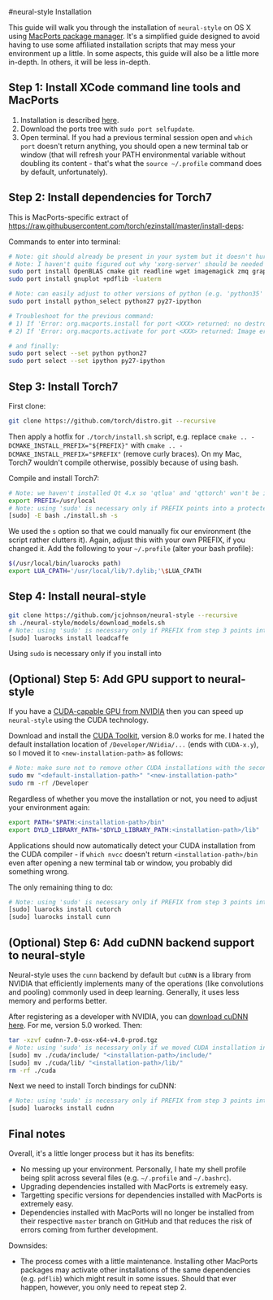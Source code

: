 #neural-style Installation

This guide will walk you through the installation of `neural-style` on OS X using [MacPorts package manager](https://www.macports.org/). It's a simplified guide designed to avoid having to use some affiliated installation scripts that may mess your environment up a little. In some aspects, this guide will also be a little more in-depth. In others, it will be less in-depth.

## Step 1: Install XCode command line tools and MacPorts

1. Installation is described [here](https://www.macports.org/install.php).
2. Download the ports tree with `sudo port selfupdate`.
3. Open terminal. If you had a previous terminal session open and `which port` doesn't return anything, you should open a new terminal tab or window (that will refresh your PATH environmental variable without doubling its content - that's what the `source ~/.profile` command does by default, unfortunately).

## Step 2: Install dependencies for Torch7

This is MacPorts-specific extract of <https://raw.githubusercontent.com/torch/ezinstall/master/install-deps>:

Commands to enter into terminal:
```bash
# Note: git should already be present in your system but it doesn't hurt to have the latest version...
# Note: I haven't quite figured out why 'xorg-server' should be needed but whatever...
sudo port install OpenBLAS cmake git readline wget imagemagick zmq graphicsmagick xorg-server protobuf-cpp
sudo port install gnuplot +pdflib -luaterm

# Note: can easily adjust to other versions of python (e.g. 'python35' and 'py35-*' packages).
sudo port install python_select python27 py27-ipython

# Troubleshoot for the previous command:
# 1) If 'Error: org.macports.install for port <XXX> returned: no destroot found at: ...', execute 'sudo port clean <XXX>' and try again.
# 2) If 'Error: org.macports.activate for port <XXX> returned: Image error: ...', execute 'sudo port -f activate <XXX>' and try again.

# and finally:
sudo port select --set python python27
sudo port select --set ipython py27-ipython
```

## Step 3: Install Torch7

First clone:
```bash
git clone https://github.com/torch/distro.git --recursive
```

Then apply a hotfix for `./torch/install.sh` script, e.g. replace `cmake .. -DCMAKE_INSTALL_PREFIX="${PREFIX}"` with `cmake .. -DCMAKE_INSTALL_PREFIX="$PREFIX"` (remove curly braces). On my Mac, Torch7 wouldn't compile otherwise, possibly because of using bash.

Compile and install Torch7:
```bash
# Note: we haven't installed Qt 4.x so 'qtlua' and 'qttorch' won't be installed but no biggie... everything works for me. Feel free to adjust PREFIX for your own needs.
export PREFIX=/usr/local
# Note: using 'sudo' is necessary only if PREFIX points into a protected folder.
[sudo] -E bash ./install.sh -s
```

We used the `s` option so that we could manually fix our environment (the script rather clutters it). Again, adjust this with your own PREFIX, if you changed it. Add the following to your `~/.profile` (alter your bash profile):
```bash
$(/usr/local/bin/luarocks path)
export LUA_CPATH='/usr/local/lib/?.dylib;'\$LUA_CPATH
```

## Step 4: Install neural-style

```bash
git clone https://github.com/jcjohnson/neural-style --recursive
sh ./neural-style/models/download_models.sh
# Note: using 'sudo' is necessary only if PREFIX from step 3 points into a protected folder.
[sudo] luarocks install loadcaffe
```

Using `sudo` is necessary only if you install into 

## (Optional) Step 5: Add GPU support to neural-style

If you have a [CUDA-capable GPU from NVIDIA](https://developer.nvidia.com/cuda-gpus) then you can
speed up `neural-style` using the CUDA technology.

Download and install the [CUDA Toolkit](https://developer.nvidia.com/cuda-toolkit), version 8.0 works for me. I hated the default installation location of `/Developer/NVidia/...` (ends with `CUDA-x.y`), so I moved it to `<new-installation-path>` as follows:
```bash
# Note: make sure not to remove other CUDA installations with the second command...
sudo mv "<default-installation-path>" "<new-installation-path>"
sudo rm -rf /Developer
```

Regardless of whether you move the installation or not, you need to adjust your environment again:
```bash
export PATH="$PATH:<installation-path>/bin"
export DYLD_LIBRARY_PATH="$DYLD_LIBRARY_PATH:<installation-path>/lib"
```

Applications should now automatically detect your CUDA installation from the CUDA compiler - if `which nvcc` doesn't return `<installation-path>/bin` even after opening a new terminal tab or window, you probably did something wrong.

The only remaining thing to do:
```bash
# Note: using 'sudo' is necessary only if PREFIX from step 3 points into a protected folder.
[sudo] luarocks install cutorch
[sudo] luarocks install cunn
```

## (Optional) Step 6: Add cuDNN backend support to neural-style

Neural-style uses the `cunn` backend by default but `cuDNN` is a library from NVIDIA that efficiently implements many of the operations (like convolutions and pooling) commonly used in deep learning. Generally, it uses less memory and performs better.

After registering as a developer with NVIDIA, you can [download cuDNN here](https://developer.nvidia.com/cudnn). For me, version 5.0 worked. Then:
```bash
tar -xzvf cudnn-7.0-osx-x64-v4.0-prod.tgz
# Note: using 'sudo' is necessary only if we moved CUDA installation into a protected folder.
[sudo] mv ./cuda/include/ "<installation-path>/include/"
[sudo] mv ./cuda/lib/ "<installation-path>/lib/"
rm -rf ./cuda
```

Next we need to install Torch bindings for cuDNN:
```bash
# Note: using 'sudo' is necessary only if PREFIX from step 3 points into a protected folder.
[sudo] luarocks install cudnn
```

## Final notes

Overall, it's a little longer process but it has its benefits:

* No messing up your environment. Personally, I hate my shell profile being split across several files (e.g. `~/.profile` and `~/.bashrc`).
* Upgrading dependencies installed with MacPorts is extremely easy.
* Targetting specific versions for dependencies installed with MacPorts is extremely easy.
* Dependencies installed with MacPorts will no longer be installed from their respective `master` branch on GitHub and that reduces the risk of errors coming from further development.

Downsides:
* The process comes with a little maintenance. Installing other MacPorts packages may activate other installations of the same dependencies (e.g. `pdflib`) which might result in some issues. Should that ever happen, however, you only need to repeat step 2.
